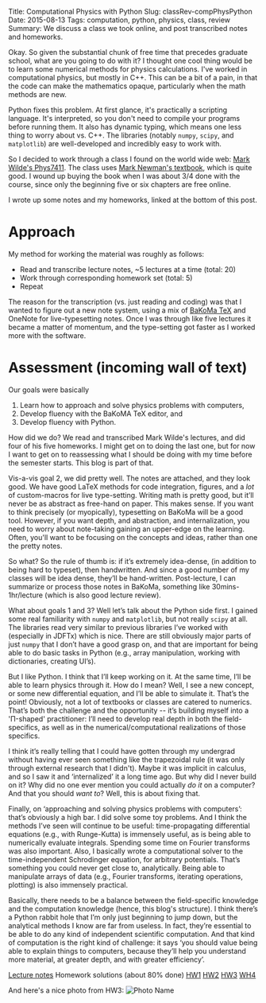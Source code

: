 Title: Computational Physics with Python
Slug: classRev-compPhysPython
Date: 2015-08-13
Tags: computation, python, physics, class, review
Summary: We discuss a class we took online, and post transcribed notes and homeworks.

Okay. So given the substantial chunk of free time that precedes graduate school, what are you going to do with it? I thought one cool thing would be to learn some numerical methods for physics calculations. I've worked in computational physics, but mostly in C++. This can be a bit of a pain, in that the code can make the mathematics opaque, particularly when the math methods are new.

Python fixes this problem. At first glance, it's practically a scripting language. It's interpreted, so you don't need to compile your programs before running them. It also has dynamic typing, which means one less thing to worry about vs. C++. The libraries (notably `numpy`, `scipy`, and `matplotlib`) are well-developed and incredibly easy to work with.

So I decided to work through a class I found on the world wide web: [Mark Wilde's Phys7411](http://www.markwilde.com/teaching/2015-spring-phys7411/). The class uses [Mark Newman's textbook](http://www-personal.umich.edu/~mejn/cp/chapters.html), which is quite good. I wound up buying the book when I was about 3/4 done with the course, since only the beginning five or six chapters are free online.

I wrote up some notes and my homeworks, linked at the bottom of this post.

# Approach
My method for working the material was roughly as follows:

* Read and transcribe lecture notes, ~5 lectures at a time (total: 20)
* Work through corresponding homework set (total: 5)
* Repeat

The reason for the transcription (vs. just reading and coding) was that I wanted to figure out a new note system, using a mix of [BaKoMa TeX](http://www.bakoma-tex.com/) and OneNote for live-typesetting notes. Once I was through like five lectures it became a matter of momentum, and the type-setting got faster as I worked more with the software.

# Assessment (incoming wall of text)
Our goals were basically

1. Learn how to approach and solve physics problems with computers,
2. Develop fluency with the BaKoMA TeX editor, and
3. Develop fluency with Python.

How did we do? We read and transcribed Mark Wilde's lectures, and did four of his five homeworks. I might get on to doing the last one, but for now I want to get on to reassessing what I should be doing with my time before the semester starts. This blog is part of that.

Vis-a-vis goal 2, we did pretty well. The notes are attached, and they look good. We have good LaTeX methods for code integration, figures, and a *lot* of custom-macros for live type-setting. Writing math is pretty good, but it’ll never be as abstract as free-hand on paper. This makes sense. If you want to think precisely (or myopically), typesetting on BaKoMa will be a good tool. However, if you want depth, and abstraction, and internalization, you need to worry about note-taking gaining an upper-edge on the learning. Often, you'll want to be focusing on the concepts and ideas, rather than one the pretty notes.

So what? So the rule of thumb is: if it’s extremely idea-dense, (in addition to being hard to typeset), then handwritten. And since a good number of my classes will be idea dense, they’ll be hand-written. Post-lecture, I can summarize or process those notes in BaKoMa, something like 30mins-1hr/lecture (which is also good lecture review).

What about goals 1 and 3? Well let’s talk about the Python side first. I gained some real familiarity with `numpy` and `matplotlib`, but not really `scipy` at all. The libraries read very similar to previous libraries I’ve worked with (especially in JDFTx) which is nice. There are still obviously major parts of just `numpy` that I don’t have a good grasp on, and that are important for being able to do basic tasks in Python (e.g., array manipulation, working with dictionaries, creating UI’s). 

But I like Python. I think that I’ll keep working on it. At the same time, I’ll be able to learn physics through it. How do I mean? Well, I see a new concept, or some new differential equation, and I’ll be able to simulate it. That’s the point! Obviously, not a lot of textbooks or classes are catered to numerics. That’s both the challenge and the opportunity -- it’s building myself into a 'Π-shaped' practitioner: I’ll need to develop real depth in both the field-specifics, as well as in the numerical/computational realizations of those specifics.

I think it’s really telling that I could have gotten through my undergrad without having ever seen something like the trapezoidal rule (it was only through external research that I didn't). Maybe it was implicit in calculus, and so I saw it and ‘internalized’ it a long time ago. But why did I never build on it? Why did no one ever mention you could actually *do it* on a computer? And that you should *want to*? Well, this is about fixing that.

Finally, on ‘approaching and solving physics problems with computers’: that’s obviously a high bar. I did solve some toy problems. And I think the methods I’ve seen will continue to be useful: time-propagating differential equations (e.g., with Runge-Kutta) is immensely useful, as is being able to numerically evaluate integrals. Spending some time on Fourier transforms was also important. Also, I basically wrote a computational solver to the time-independent Schrodinger equation, for arbitrary potentials. That’s something you could never get close to, analytically. Being able to manipulate arrays of data (e.g., Fourier transforms, iterating operations, plotting) is also immensely practical. 

Basically, there needs to be a balance between the field-specific knowledge and the computation knowledge (hence, this blog's structure). I think there’s a Python rabbit hole that I’m only just beginning to jump down, but the analytical methods I know are far from useless. In fact, they’re essential to be able to do any kind of independent scientific computation. And that kind of computation is the right kind of challenge: it says ‘you should value being able to explain things to computers, because they’ll help you understand more material, at greater depth, and with greater efficiency’.

[Lecture notes]({attach}/downloads/pdfs/compPhysPython.pdf)
Homework solutions (about 80% done)
[HW1]({attach}/downloads/pdfs/hw1soln.pdf)
[HW2]({attach}/downloads/pdfs/hw2soln.pdf)
[HW3]({attach}/downloads/pdfs/hw3soln.pdf)
[WH4]({attach}/downloads/pdfs/hw4soln.pdf)

And here's a nice photo from HW3:
![Photo Name]({attach}/blog/images/hw3crop.png)
